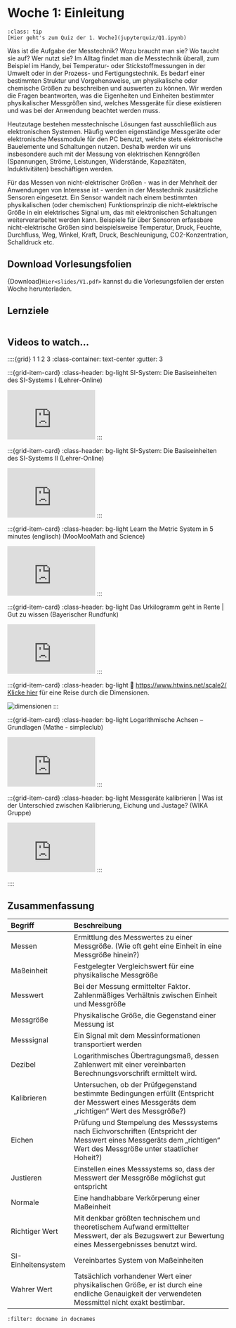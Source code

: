 # Woche 1: Einleitung

```{admonition} Teste dein Wissen...
:class: tip
[Hier geht's zum Quiz der 1. Woche](jupyterquiz/Q1.ipynb)
```

Was ist die Aufgabe der Messtechnik? Wozu braucht man sie? Wo taucht sie auf? Wer nutzt sie?
Im Alltag findet man die Messtechnik überall, zum Beispiel im Handy, bei Temperatur- oder Stickstoffmessungen in der Umwelt oder in der Prozess- und Fertigungstechnik. Es bedarf einer bestimmten Struktur und Vorgehensweise, um physikalische oder chemische Größen zu beschreiben und auswerten zu können. 
Wir werden die Fragen beantworten, was die Eigenheiten und Einheiten bestimmter physikalischer Messgrößen sind, welches Messgeräte für diese existieren und was bei der Anwendung beachtet werden muss. 

Heutzutage bestehen messtechnische Lösungen fast ausschließlich aus elektronischen Systemen. Häufig werden eigenständige Messgeräte oder elektronische Messmodule für den PC benutzt, welche stets elektronische Bauelemente und Schaltungen nutzen. Deshalb werden wir uns insbesondere auch mit der Messung von elektrischen Kenngrößen (Spannungen, Ströme, Leistungen, Widerstände, Kapazitäten, Induktivitäten) beschäftigen werden. 

Für das Messen von nicht-elektrischer Größen - was in der Mehrheit der Anwendungen von Interesse ist - werden in der Messtechnik zusätzliche Sensoren eingesetzt. 
Ein Sensor wandelt nach einem bestimmten physikalischen (oder chemischen) Funktionsprinzip die nicht-elektrische Größe in ein elektrisches Signal um, das mit elektronischen Schaltungen weiterverarbeitet werden kann. Beispiele für über Sensoren erfassbare nicht-elektrische Größen sind beispielsweise Temperatur, Druck, Feuchte, Durchfluss, Weg, Winkel, Kraft, Druck, Beschleunigung, CO2-Konzentration, Schalldruck etc.

## Download Vorlesungsfolien

{Download}`Hier<slides/V1.pdf>` kannst du die Vorlesungsfolien der ersten Woche herunterladen.


## Lernziele

```{tableofcontents}
```

## Videos to watch...
::::{grid} 1 1 2 3
:class-container: text-center
:gutter: 3

:::{grid-item-card}
:class-header: bg-light
SI-System: Die Basiseinheiten des SI-Systems I (Lehrer-Online)

<iframe width="200" height="113" src="https://www.youtube.com/embed/bELd5_zkhKQ" title="YouTube video player" frameborder="0" allow="accelerometer; autoplay; clipboard-write; encrypted-media; gyroscope; picture-in-picture; web-share" allowfullscreen></iframe>
:::

:::{grid-item-card}
:class-header: bg-light
SI-System: Die Basiseinheiten des SI-Systems II (Lehrer-Online)

<iframe width="200" height="113" src="https://www.youtube.com/embed/-mSO24hkRxE" title="YouTube video player" frameborder="0" allow="accelerometer; autoplay; clipboard-write; encrypted-media; gyroscope; picture-in-picture; web-share" allowfullscreen></iframe>
:::


:::{grid-item-card}
:class-header: bg-light
Learn the Metric System in 5 minutes (englisch) (MooMooMath and Science)

<iframe width="200" height="113" src="https://www.youtube.com/embed/5iXyyQBGl-Y" title="YouTube video player" frameborder="0" allow="accelerometer; autoplay; clipboard-write; encrypted-media; gyroscope; picture-in-picture; web-share" allowfullscreen></iframe>
:::

:::{grid-item-card}
:class-header: bg-light
Das Urkilogramm geht in Rente | Gut zu wissen (Bayerischer Rundfunk)

<iframe width="200" height="113" src="https://www.youtube.com/embed/bu-wGOhw1Zw" title="YouTube video player" frameborder="0" allow="accelerometer; autoplay; clipboard-write; encrypted-media; gyroscope; picture-in-picture; web-share" allowfullscreen></iframe>
:::

:::{grid-item-card}
:class-header: bg-light
:link: https://www.htwins.net/scale2/
[Klicke hier](https://www.htwins.net/scale2/) für eine Reise durch die Dimensionen.


<img src="pictures/dimensionen.jpg" alt="dimensionen" label = dimensionen></img>
:::

:::{grid-item-card}
:class-header: bg-light
Logarithmische Achsen – Grundlagen (Mathe - simpleclub)

<iframe width="200" height="113" src="https://www.youtube.com/embed/tC3vqTB_IrA" title="YouTube video player" frameborder="0" allow="accelerometer; autoplay; clipboard-write; encrypted-media; gyroscope; picture-in-picture; web-share" allowfullscreen></iframe>
:::

:::{grid-item-card}
:class-header: bg-light
Messgeräte kalibrieren | Was ist der Unterschied zwischen Kalibrierung, Eichung und Justage? (WIKA Gruppe)

<iframe width="200" height="113" src="https://www.youtube.com/embed/QJuB-Sijdu0" title="YouTube video player" frameborder="0" allow="accelerometer; autoplay; clipboard-write; encrypted-media; gyroscope; picture-in-picture; web-share" allowfullscreen></iframe>
:::

::::

## Zusammenfassung

| Begriff | Beschreibung |
|:--------------------|:----------------------------------------|
|Messen|Ermittlung des Messwertes zu einer Messgröße. (Wie oft geht eine Einheit in eine Messgröße hinein?)|
|Maßeinheit|Festgelegter Vergleichswert für eine physikalische Messgröße|
|Messwert|Bei der Messung ermittelter Faktor. Zahlenmäßiges Verhältnis zwischen Einheit und Messgröße|
|Messgröße|Physikalische Größe, die Gegenstand einer Messung ist|
|Messsignal|Ein Signal mit dem Messinformationen transportiert werden|
|Dezibel|Logarithmisches Übertragungsmaß, dessen Zahlenwert mit einer vereinbarten Berechnungsvorschrift ermittelt wird.|
|Kalibrieren|Untersuchen, ob der Prüfgegenstand bestimmte Bedingungen erfüllt (Entspricht der Messwert eines Messgeräts dem „richtigen“ Wert des Messgröße?)|
|Eichen|Prüfung und Stempelung des Messsystems nach Eichvorschriften (Entspricht der Messwert eines Messgeräts dem „richtigen“ Wert des Messgröße unter staatlicher Hoheit?)|
|Justieren|Einstellen eines Messsystems so, dass der Messwert der Messgröße möglichst gut entspricht|
|Normale|Eine handhabbare Verkörperung einer Maßeinheit|
|Richtiger Wert|Mit denkbar größten technischem und theoretischem Aufwand ermittelter Messwert, der als Bezugswert zur Bewertung eines Messergebnisses benutzt wird. |
|SI-Einheitensystem|Vereinbartes System von Maßeinheiten|
|Wahrer Wert|Tatsächlich vorhandener Wert einer physikalischen Größe, er ist durch eine endliche Genauigkeit der verwendeten Messmittel nicht exakt bestimbar. |


```{bibliography}
:filter: docname in docnames
```